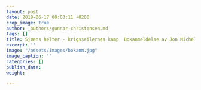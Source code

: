 ```yaml
---
layout: post
date: 2019-06-17 00:03:11 +0200
crop_image: true
author: _authors/gunnar-christensen.md
tags: []
title: Sjøens helter - krigsseilernes kamp  Bokanmeldelse av Jon Michelet bokserie.
excerpt: ''
image: "/assets/images/bokanm.jpg"
image_caption: ''
categories: []
publish_date: 
weight: 

---
```

